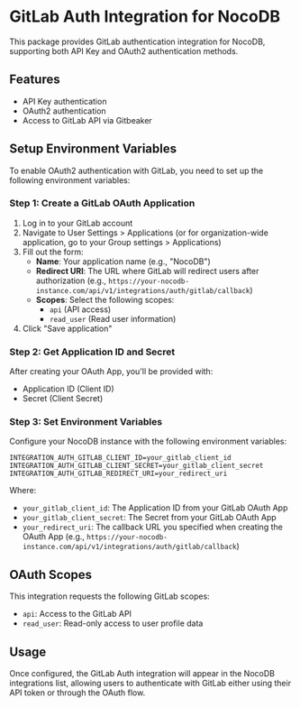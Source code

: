 # GitLab Auth Integration for NocoDB

This package provides GitLab authentication integration for NocoDB, supporting both API Key and OAuth2 authentication methods.

## Features

- API Key authentication
- OAuth2 authentication
- Access to GitLab API via Gitbeaker

## Setup Environment Variables

To enable OAuth2 authentication with GitLab, you need to set up the following environment variables:

### Step 1: Create a GitLab OAuth Application

1. Log in to your GitLab account
2. Navigate to User Settings > Applications (or for organization-wide application, go to your Group settings > Applications)
3. Fill out the form:
   - **Name**: Your application name (e.g., "NocoDB")
   - **Redirect URI**: The URL where GitLab will redirect users after authorization (e.g., `https://your-nocodb-instance.com/api/v1/integrations/auth/gitlab/callback`)
   - **Scopes**: Select the following scopes:
     - `api` (API access)
     - `read_user` (Read user information)
4. Click "Save application"

### Step 2: Get Application ID and Secret

After creating your OAuth App, you'll be provided with:
- Application ID (Client ID)
- Secret (Client Secret)

### Step 3: Set Environment Variables

Configure your NocoDB instance with the following environment variables:

```
INTEGRATION_AUTH_GITLAB_CLIENT_ID=your_gitlab_client_id
INTEGRATION_AUTH_GITLAB_CLIENT_SECRET=your_gitlab_client_secret
INTEGRATION_AUTH_GITLAB_REDIRECT_URI=your_redirect_uri
```

Where:
- `your_gitlab_client_id`: The Application ID from your GitLab OAuth App
- `your_gitlab_client_secret`: The Secret from your GitLab OAuth App
- `your_redirect_uri`: The callback URL you specified when creating the OAuth App (e.g., `https://your-nocodb-instance.com/api/v1/integrations/auth/gitlab/callback`)

## OAuth Scopes

This integration requests the following GitLab scopes:
- `api`: Access to the GitLab API
- `read_user`: Read-only access to user profile data

## Usage

Once configured, the GitLab Auth integration will appear in the NocoDB integrations list, allowing users to authenticate with GitLab either using their API token or through the OAuth flow. 